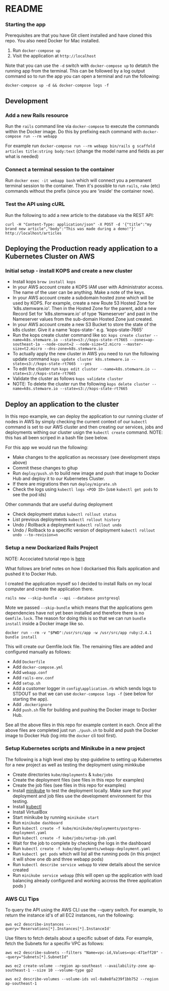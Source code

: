 # README

### Starting the app

Prerequisites are that you have Git client installed and have cloned this repo. You also need Docker for Mac installed.

1. Run `docker-compose up`
1. Visit the application at `http://localhost`

Note that you can use the `-d` switch with `docker-compose up` to detatch the running app from the terminal. This can be followed by a log output command so to run the app you can open a terminal and run the following:

`docker-compose up -d && docker-compose logs -f`

## Development

### Add a new Rails resource

Run the `rails` command line via `docker-compose` to execute the commands within the Docker image. Do this by prefixing each command with `docker-compose run --rm webapp`

For example run `docker-compose run --rm webapp bin/rails g scaffold articles title:string body:text` (change the model name and fields as per what is needed)

### Connect a terminal session to the container

Run `docker exec -it webapp bash` which will connect you a permanent terminal session to the container. Then it's possible to run `rails`, `rake` (etc) commands without the prefix (since you are 'inside' the container now).

### Test the API using cURL

Run the following to add a new article to the database via the REST API:

`curl -H "Content-Type: application/json" -X POST -d '{"title":"my brand new article","body":"This was made during a demo!"}' http://localhost/articles`

## Deploying the Production ready application to a Kubernetes Cluster on AWS 

### Initial setup - install KOPS and create a new cluster

* Install kops `brew install kops`
* In your AWS account create a KOPS IAM user with Administrator access. The name of the user can be anything. Make a note of the keys.
* In your AWS account create a subdomain hosted zone which will be used by KOPS. For example, create a new Route 53 Hosted Zone for 'k8s.stemware.io'. Then in the Hosted Zone for the parent, add a new Record Set for 'k8s.stemware.io' of type 'Nameserver' and past in the Nameserver values from the sub-domain Hosted Zone just created.
* In your AWS account create a new S3 Bucket to store the state of the k8s cluster. Give it a name 'kops-state-<some-unique-id>' e.g. 'kops-state-7665'
* Run the kops create cluster command like so: `kops create cluster --name=k8s.stemware.io --state=s3://kops-state-rt7665 --zones=ap-southeast-1a --node-count=2 --node-size=t2.micro --master-size=t2.micro --dns-zone=k8s.stemware.io`
* To actually apply the new cluster in AWS you need to run the following update command `kops update cluster k8s.stemware.io --state=s3://kops-state-rt7665  --yes`
* To edit the cluster run `kops edit cluster --name=k8s.stemware.io --state=s3://kops-state-rt7665 `
* Validate the cluster as follows `kops validate cluster`
* NOTE: To delete the cluster run the following `kops delete cluster --name=k8s.stemware.io --state=s3://kops-state-rt7665 `

## Deploy an application to the cluster

In this repo example, we can deploy the application to our running cluster of nodes in AWS by simply checking the current context of our `kubectl` command is set to our AWS cluster and then creating our services, jobs and deployments withing our cluster usign the `kubectl create` command. NOTE: this has all been scriped in a bash file (see below.

For this app we would run the following:

* Make changes to the application as necessary (see development steps above)
* Commit these changes to gitup
* Run `deploy/push.sh` to build new image and push that image to Docker Hub and deploy it to our Kubernetes Cluster.
* If there are migrations then run `deploy/migrate.sh`
* Check the logs using  `kubectl logs <POD ID>` (use `kubectl get pods` to see the pod ids)

Other commands that are useful during deployment

* Check deployment status `kubectl rollout status`
* List previous deployments `kubectl rollout history`
* Undo / Rollback a deployment `kubectl rollout undo`
* Undo / Rollback to a specific version of deployment `kubectl rollout undo --to-revision=n`

### Setup a new Dockarized Rails Project

NOTE: Accociated tutorial repo is [here](https://github.com/Apress/deploying-rails-w-docker/tree/master/webapp)

What follows are brief notes on how I dockarised this Rails application and pushed it to Docker Hub.

I created the application myself so I decided to install Rails on my local computer and create the application there. 

`rails new --skip-bundle --api --database postgresql`

Mote we passed `--skip-bundle` which means that the applications gem dependencies have not yet been installed and therefore there is no `Gemfile.lock`. The reason for doing this is so that we can run `bundle install` inside a Docker image like so.

`docker run --rm -v "$PWD":/usr/src/app -w /usr/src/app ruby:2.4.1 bundle install`

This will create our Gemfile.lock file. The remaining files are added and configured manually as follows:

* Add `Dockerfile`
* Add `docker-compose.yml`
* Add `webapp.conf` 
* Add `rails-env.conf`
* Add `setup.sh`
* Add a customer logger in `config\application.rb` which sends logs to STDOUT so that we can use `docker-compose logs -f` (see below for starting the app).
* Add `.dockerignore`
* Add `push.sh` file for building and pushing the Docker image to Docker Hub.

See all the above files in this repo for example content in each. Once all the above files are completed just run `./push.sh` to build and push the Docker image to Docker Hub (log into the `docker` cli tool first).

### Setup Kubernetes scripts and Minikube in a new project

The following is a high level step by step guideline to setting up Kubernetes for a new project as well as testing the deployment using minkkube

* Create directories `kube/deployments` & `kube/jobs`
* Create the deployment files  (see files in this repo for examples)
* Create the job files (see files in this repo for examples)
* Install [minikube](https://github.com/kubernetes/minikube) to test the deployment locally. Make sure that your deployment and job files use the development environment for this testing.
* Install [kubectl](https://kubernetes.io/docs/getting-started-guides/minikube/#download-kubectl)
* Install VirtualBox
* Start minikube by running `minikube start`
* Run `minikube dashboard`
* Run `kubectl create -f kube/minikube/deployments/postgres-deployment.yaml`
* Run `kubectl create -f kube/jobs/setup-job.yaml`
* Wait for the job to complete by checking the logs in the dashboard
* Run `kubectl create -f kube/deployments/webapp-deployment.yaml`
* Run `kubectl get pods` which will list all the running pods (in this project it will show one db and three webapp pods)
* Run `kubectl describe service webapp` to view details about the service created
* Run `minikube service webapp` (this will open up the application with load balancing already configured and working accross the three application pods )

### AWS CLI Tips

To query the API using the AWS CLI use the --query switch. For example, to return the instance id's of all EC2 instances, run the following:

`aws ec2 describe-instances --query='Reservations[*].Instances[*].InstanceId'`

Use filters to fetch details about a specific subset of data. For example, fetch the Subnets for a specifiv VPC as follows:

`aws ec2 describe-subnets --filters "Name=vpc-id,Values=vpc-471eff20" --query="Subnets[*].SubnetId"`

`aws ec2 create-volume --region ap-southeast --availability-zone ap-southeast-1 --size 10 --volume-type gp2`

`aws ec2 describe-volumes --volume-ids vol-0a8e8fa239f1bb752 --region ap-southeast-1`